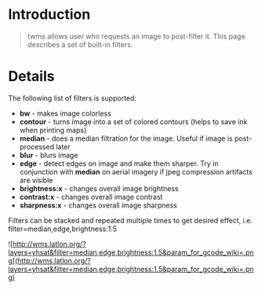 # Introduction #

> twms allows user who requests an image to post-filter it. This page describes a set of built-in filters.


# Details #

The following list of filters is supported:
  * **bw** - makes image colorless
  * **contour** - turns image into a set of colored contours (helps to save ink when printing maps)
  * **median** - does a median filtration for the image. Useful if image is post-processed later
  * **blur** - blurs image
  * **edge** - detect edges on image and make them sharper. Try in conjunction with **median** on aerial imagery if jpeg compression artifacts are visible
  * **brightness:x** - changes overall image brightness
  * **contrast:x** - changes overall image contrast
  * **sharpness:x** - changes overall image sharpness

Filters can be stacked and repeated multiple times to get desired effect, i.e. filter=median,edge,brightness:1.5

![http://wms.latlon.org/?layers=yhsat&filter=median,edge,brightness:1.5&param_for_gcode_wiki=.png](http://wms.latlon.org/?layers=yhsat&filter=median,edge,brightness:1.5&param_for_gcode_wiki=.png)

